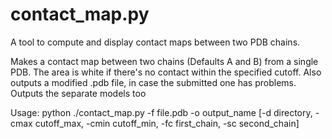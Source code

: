 # contact_map.py
A tool to compute and display contact maps between two PDB chains.

Makes a contact map between two chains (Defaults A and B) from a single PDB.
The area is white if there's no contact within the specified cutoff.
Also outputs a modified .pdb file, in case the submitted one has problems.
Outputs the separate models too

Usage: python ./contact_map.py -f file.pdb -o output_name [-d directory, -cmax cutoff_max, -cmin cutoff_min, -fc first_chain, -sc second_chain]
